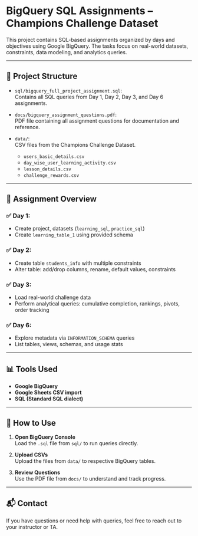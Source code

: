 # BigQuery SQL Assignments – Champions Challenge Dataset

This project contains SQL-based assignments organized by days and objectives using Google BigQuery. The tasks focus on real-world datasets, constraints, data modeling, and analytics queries.

---

## 📁 Project Structure

- `sql/bigquery_full_project_assignment.sql`:  
  Contains all SQL queries from Day 1, Day 2, Day 3, and Day 6 assignments.

- `docs/bigquery_assignment_questions.pdf`:  
  PDF file containing all assignment questions for documentation and reference.

- `data/`:  
  CSV files from the Champions Challenge Dataset.
  - `users_basic_details.csv`
  - `day_wise_user_learning_activity.csv`
  - `lesson_details.csv`
  - `challenge_rewards.csv`

---

## 📅 Assignment Overview

### ✅ Day 1:
- Create project, datasets (`learning_sql`, `practice_sql`)
- Create `learning_table_1` using provided schema

### ✅ Day 2:
- Create table `students_info` with multiple constraints
- Alter table: add/drop columns, rename, default values, constraints

### ✅ Day 3:
- Load real-world challenge data
- Perform analytical queries: cumulative completion, rankings, pivots, order tracking

### ✅ Day 6:
- Explore metadata via `INFORMATION_SCHEMA` queries
- List tables, views, schemas, and usage stats

---

## 📊 Tools Used

- **Google BigQuery**
- **Google Sheets CSV import**
- **SQL (Standard SQL dialect)**

---

## 📌 How to Use

1. **Open BigQuery Console**  
   Load the `.sql` file from `sql/` to run queries directly.

2. **Upload CSVs**  
   Upload the files from `data/` to respective BigQuery tables.

3. **Review Questions**  
   Use the PDF file from `docs/` to understand and track progress.

---

## 📬 Contact

If you have questions or need help with queries, feel free to reach out to your instructor or TA.
